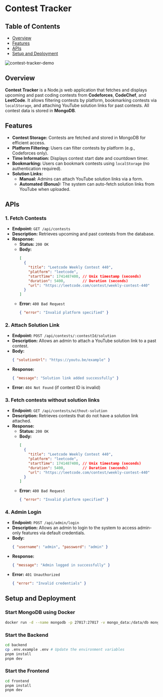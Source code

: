 # Contest Tracker

## Table of Contents  
- [Overview](#overview)  
- [Features](#features)  
- [APIs](#apis)  
- [Setup and Deployment](#setup-and-deployment)

![contest-tracker-demo](https://github.com/user-attachments/assets/cd2387f0-04de-4499-a238-95eaea45754e)

## Overview  
**Contest Tracker** is a Node.js web application that fetches and displays upcoming and past coding contests from **Codeforces**, **CodeChef**, and **LeetCode**. It allows filtering contests by platform, bookmarking contests via `localStorage`, and attaching YouTube solution links for past contests. All contest data is stored in **MongoDB**.  

## Features  
- **Contest Storage:** Contests are fetched and stored in MongoDB for efficient access.  
- **Platform Filtering:** Users can filter contests by platform (e.g., Codeforces only).  
- **Time Information:** Displays contest start date and countdown timer.  
- **Bookmarking:** Users can bookmark contests using `localStorage` (no authentication required).  
- **Solution Links:**  
  - **Manual:** Admins can attach YouTube solution links via a form.  
  - **Automated (Bonus):** The system can auto-fetch solution links from YouTube when uploaded.  

## APIs  

### 1. Fetch Contests  
- **Endpoint:** `GET /api/contests`  
- **Description:** Retrieves upcoming and past contests from the database.  
- **Response:**  
  - **Status:** `200 OK`  
  - **Body:**  
    ```json
    [
      {
        "title": "Leetcode Weekly Contest 440",
        "platform": "leetcode",
        "startTime": 1741487400, // Unix timestamp (seconds)
        "duration": 5400,        // Duration (seconds)
        "url": "https://leetcode.com/contest/weekly-contest-440"
      }
    ]
    ```  
  - **Error:** `400 Bad Request`  
    ```json
    { "error": "Invalid platform specified" }
    ```  

### 2. Attach Solution Link  
- **Endpoint:** `POST /api/contests/:contestId/solution`  
- **Description:** Allows an admin to attach a YouTube solution link to a past contest.  
- **Body:**  
  ```json
  { "solutionUrl": "https://youtu.be/example" }
  ```  
- **Response:**  
  ```json
  { "message": "Solution link added successfully" }
  ```  
- **Error:** `404 Not Found` (if contest ID is invalid)  

### 3. Fetch contests without solution links
- **Endpoint:** `GET /api/contests/without-solution`
- **Description:** Retrieves contests that do not have a solution link attached.
- **Response:**
  - **Status:** `200 OK`
  - **Body:**
    ```json
    [
      {
        "title": "Leetcode Weekly Contest 440",
        "platform": "leetcode",
        "startTime": 1741487400, // Unix timestamp (seconds)
        "duration": 5400,        // Duration (seconds)
        "url": "https://leetcode.com/contest/weekly-contest-440"
      }
    ]
    ```
  - **Error:** `400 Bad Request`
    ```json
    { "error": "Invalid platform specified" }
    ```

### 4. Admin Login
- **Endpoint:** `POST /api/admin/login`
- **Description:** Allows an admin to login to the system to access admin-only features via default credentials.
- **Body:**
  ```json
  { "username": "admin", "password": "admin" }
  ```
- **Response:**
  ```json
  { "message": "Admin logged in successfully" }
  ```
- **Error:** `401 Unauthorized`
  ```json
  { "error": "Invalid credentials" }
  ```


## Setup and Deployment  

### Start MongoDB using Docker  
```bash
docker run -d --name mongodb -p 27017:27017 -v mongo_data:/data/db mongo:6
```

### Start the Backend  
```bash
cd backend
cp .env.example .env # Update the environment variables
pnpm install  
pnpm dev  
```  

### Start the Frontend  
```bash
cd frontend  
pnpm install  
pnpm dev  
```  
